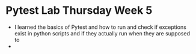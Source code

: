 # Pytest Lab Thursday Week 5


- I learned the basics of Pytest and how to run and check if exceptions exist in python scripts and if they actually run when they are supposed to
- 
